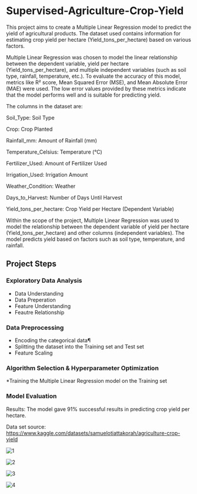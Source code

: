 # Supervised-Agriculture-Crop-Yield

This project aims to create a Multiple Linear Regression model to predict the yield of agricultural products. The dataset used contains information for estimating crop yield per hectare (Yield_tons_per_hectare) based on various factors.

Multiple Linear Regression was chosen to model the linear relationship between the dependent variable, yield per hectare (Yield_tons_per_hectare), and multiple independent variables (such as soil type, rainfall, temperature, etc.). To evaluate the accuracy of this model, metrics like R² score, Mean Squared Error (MSE), and Mean Absolute Error (MAE) were used. The low error values provided by these metrics indicate that the model performs well and is suitable for predicting yield.

The columns in the dataset are:

Soil_Type: Soil Type

Crop: Crop Planted

Rainfall_mm: Amount of Rainfall (mm)

Temperature_Celsius: Temperature (°C)

Fertilizer_Used: Amount of Fertilizer Used

Irrigation_Used: Irrigation Amount

Weather_Condition: Weather

Days_to_Harvest: Number of Days Until Harvest

Yield_tons_per_hectare: Crop Yield per Hectare (Dependent Variable)

Within the scope of the project, Multiple Linear Regression was used to model the relationship between the dependent variable of yield per hectare (Yield_tons_per_hectare) and other columns (independent variables). The model predicts yield based on factors such as soil type, temperature, and rainfall.

## Project Steps

### Exploratory Data Analysis

* Data Understanding
* Data Preperation
* Feature Understanding
* Feautre Relationship

### Data Preprocessing

* Encoding the categorical data¶
* Splitting the dataset into the Training set and Test set
* Feature Scaling

### Algorithm Selection & Hyperparameter Optimization

*Training the Multiple Linear Regression model on the Training set

### Model Evaluation

Results:
The model gave 91% successful results in predicting crop yield per hectare.

Data set source:
https://www.kaggle.com/datasets/samuelotiattakorah/agriculture-crop-yield

![1](https://github.com/user-attachments/assets/11c58fd5-07cd-480d-8cbc-b2136400cd8f)

![2](https://github.com/user-attachments/assets/c67087b0-8ebe-476d-9842-6329ee8829b8)

![3](https://github.com/user-attachments/assets/76720b3a-4d57-41aa-ba56-036b7dae245c)

![4](https://github.com/user-attachments/assets/8199941b-2a06-4260-a631-31bd0a7ed341)





